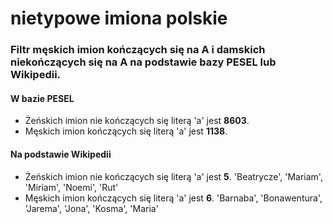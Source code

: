 # nietypowe imiona polskie
### Filtr męskich imion kończących się na A i damskich niekończących się na A na podstawie bazy PESEL lub Wikipedii.

#### W bazie PESEL 

* Żeńskich imion nie kończących się literą 'a' jest **8603**.
* Męskich imion kończących się literą 'a' jest **1138**.

#### Na podstawie Wikipedii

* Żeńskich imion nie kończących się literą 'a' jest **5**. 'Beatrycze', 'Mariam', 'Miriam', 'Noemi', 'Rut'
* Męskich imion kończących się literą 'a' jest **6**. 'Barnaba', 'Bonawentura', 'Jarema', 'Jona', 'Kosma', 'Maria'
